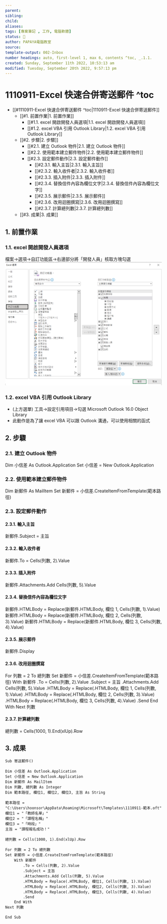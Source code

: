 ```yaml
---
parent: 
sibling: 
child: 
aliases: 
tags: [專案筆記 , 工作, 電腦軟體]
status: 🌱
author: PAPAYA電腦教室
source: 
template-output: 002-Inbox
number headings: auto, first-level 1, max 6, contents ^toc, _.1.1.
created: Sunday, September 11th 2022, 10:53:13 am
modified: Tuesday, September 20th 2022, 9:57:13 pm
---
```

# 1110911-Excel 快速合併寄送郵件 ^toc

- [[#1110911-Excel 快速合併寄送郵件 ^toc|1110911-Excel 快速合併寄送郵件]]
	- [[#1. 前置作業|1. 前置作業]]
		- [[#1.1. excel 開啟開發人員選項|1.1. excel 開啟開發人員選項]]
		- [[#1.2. excel VBA 引用 Outlook Library|1.2. excel VBA 引用 Outlook Library]]
	- [[#2. 步驟|2. 步驟]]
		- [[#2.1. 建立 Outlook 物件|2.1. 建立 Outlook 物件]]
		- [[#2.2. 使用範本建立郵件物件|2.2. 使用範本建立郵件物件]]
		- [[#2.3. 設定郵件動作|2.3. 設定郵件動作]]
			- [[#2.3.1. 輸入主旨|2.3.1. 輸入主旨]]
			- [[#2.3.2. 輸入收件者|2.3.2. 輸入收件者]]
			- [[#2.3.3. 插入附件|2.3.3. 插入附件]]
			- [[#2.3.4. 替換信件內容為欄位文字|2.3.4. 替換信件內容為欄位文字]]
			- [[#2.3.5. 展示郵件|2.3.5. 展示郵件]]
			- [[#2.3.6. 改用迴圈撰寫|2.3.6. 改用迴圈撰寫]]
			- [[#2.3.7. 計算總列數|2.3.7. 計算總列數]]
	- [[#3. 成果|3. 成果]]


## 1. 前置作業
### 1.1. excel 開啟開發人員選項
檔案→選項→自訂功能區→右邊部分將「開發人員」核取方塊勾選
![01|700](https://raw.githubusercontent.com/hoonsor/upgit-Obsidian/main/2022/09/11/upgit_20220911_1662868575.png)

### 1.2. excel VBA 引用 Outlook Library 
- (上方選單) 工具→設定引用項目→勾選 Microsoft Outlook 16.0 Object Library 
- 此動作是為了讓 excel VBA 可以跟 Outlook 溝通，可以使用相關的函式

## 2. 步驟
### 2.1. 建立 Outlook 物件
Dim 小信差 As Outlook.Application
Set 小信差 = New Outlook.Application
### 2.2. 使用範本建立郵件物件
Dim 新郵件 As MailItem
Set 新郵件 = 小信差.CreateItemFromTemplate(範本路徑)
### 2.3. 設定郵件動作
#### 2.3.1. 輸入主旨
新郵件.Subject = 主旨
#### 2.3.2. 輸入收件者
新郵件.To = Cells(列數, 2).Value
#### 2.3.3. 插入附件
新郵件.Attachments.Add Cells(列數, 5).Value
#### 2.3.4. 替換信件內容為欄位文字
新郵件.HTMLBody = Replace(新郵件.HTMLBody, 欄位 1, Cells(列數, 1).Value)
新郵件.HTMLBody = Replace(新郵件.HTMLBody, 欄位 2, Cells(列數, 3).Value)
新郵件.HTMLBody = Replace(新郵件.HTMLBody, 欄位 3, Cells(列數, 4).Value)
#### 2.3.5. 展示郵件
新郵件.Display
#### 2.3.6. 改用迴圈撰寫
For 列數 = 2 To 總列數
Set 新郵件 = 小信差.CreateItemFromTemplate(範本路徑)
    With 新郵件
        .To = Cells(列數, 2).Value
        .Subject = 主旨
        .Attachments.Add Cells(列數, 5).Value
        .HTMLBody = Replace(.HTMLBody, 欄位 1, Cells(列數, 1).Value)
        .HTMLBody = Replace(.HTMLBody, 欄位 2, Cells(列數, 3).Value)
        .HTMLBody = Replace(.HTMLBody, 欄位 3, Cells(列數, 4).Value)
        .Send
    End With
Next 列數
#### 2.3.7. 計算總列數
總列數 = Cells(1000, 1).End(xlUp).Row
## 3. 成果
```VBA
Sub 寄送郵件()

Dim 小信差 As Outlook.Application
Set 小信差 = New Outlook.Application
Dim 新郵件 As MailItem
Dim 列數, 總列數 As Integer
Dim 範本路徑, 欄位1, 欄位2, 欄位3, 主旨 As String

範本路徑 = "C:\Users\hoonsor\AppData\Roaming\Microsoft\Templates\1110911-範本.oft"
欄位1 = "「教師名單」"
欄位2 = "「課程名稱」"
欄位3 = "「時段」"
主旨 = "課程報名成功！"

總列數 = Cells(1000, 1).End(xlUp).Row

For 列數 = 2 To 總列數
Set 新郵件 = 小信差.CreateItemFromTemplate(範本路徑)
    With 新郵件
        .To = Cells(列數, 2).Value
        .Subject = 主旨
        .Attachments.Add Cells(列數, 5).Value
        .HTMLBody = Replace(.HTMLBody, 欄位1, Cells(列數, 1).Value)
        .HTMLBody = Replace(.HTMLBody, 欄位2, Cells(列數, 3).Value)
        .HTMLBody = Replace(.HTMLBody, 欄位3, Cells(列數, 4).Value)
        .Send
    End With
Next 列數

End Sub
```